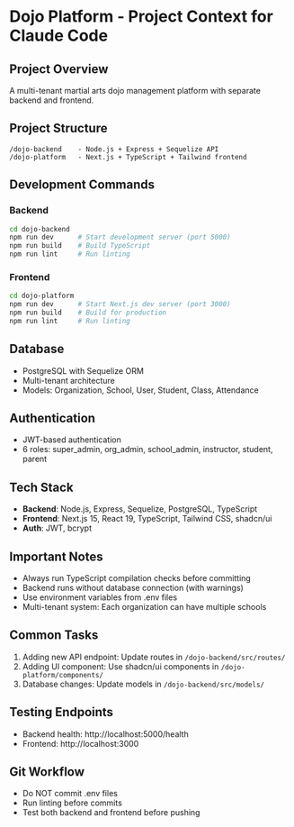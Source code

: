 # Dojo Platform - Project Context for Claude Code

## Project Overview
A multi-tenant martial arts dojo management platform with separate backend and frontend.

## Project Structure
```
/dojo-backend    - Node.js + Express + Sequelize API
/dojo-platform   - Next.js + TypeScript + Tailwind frontend
```

## Development Commands

### Backend
```bash
cd dojo-backend
npm run dev      # Start development server (port 5000)
npm run build    # Build TypeScript
npm run lint     # Run linting
```

### Frontend  
```bash
cd dojo-platform
npm run dev      # Start Next.js dev server (port 3000)
npm run build    # Build for production
npm run lint     # Run linting
```

## Database
- PostgreSQL with Sequelize ORM
- Multi-tenant architecture
- Models: Organization, School, User, Student, Class, Attendance

## Authentication
- JWT-based authentication
- 6 roles: super_admin, org_admin, school_admin, instructor, student, parent

## Tech Stack
- **Backend**: Node.js, Express, Sequelize, PostgreSQL, TypeScript
- **Frontend**: Next.js 15, React 19, TypeScript, Tailwind CSS, shadcn/ui
- **Auth**: JWT, bcrypt

## Important Notes
- Always run TypeScript compilation checks before committing
- Backend runs without database connection (with warnings)
- Use environment variables from .env files
- Multi-tenant system: Each organization can have multiple schools

## Common Tasks
1. Adding new API endpoint: Update routes in `/dojo-backend/src/routes/`
2. Adding UI component: Use shadcn/ui components in `/dojo-platform/components/`
3. Database changes: Update models in `/dojo-backend/src/models/`

## Testing Endpoints
- Backend health: http://localhost:5000/health
- Frontend: http://localhost:3000

## Git Workflow
- Do NOT commit .env files
- Run linting before commits
- Test both backend and frontend before pushing